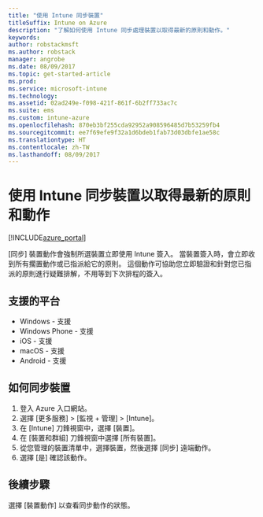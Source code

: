 ```yaml
---
title: "使用 Intune 同步裝置"
titleSuffix: Intune on Azure
description: "了解如何使用 Intune 同步處理裝置以取得最新的原則和動作。"
keywords: 
author: robstackmsft
ms.author: robstack
manager: angrobe
ms.date: 08/09/2017
ms.topic: get-started-article
ms.prod: 
ms.service: microsoft-intune
ms.technology: 
ms.assetid: 02ad249e-f098-421f-861f-6b2ff733ac7c
ms.suite: ems
ms.custom: intune-azure
ms.openlocfilehash: 870eb3bf255cda92952a908596485d7b53259fb4
ms.sourcegitcommit: ee7f69efe9f32a1d6bdeb1fab73d03dbfe1ae58c
ms.translationtype: HT
ms.contentlocale: zh-TW
ms.lasthandoff: 08/09/2017
---
```

# <a name="sync-devices-with-intune-to-get-the-latest-policies-and-actions"></a>使用 Intune 同步裝置以取得最新的原則和動作


[!INCLUDE[azure_portal](./includes/azure_portal.md)]

[同步] 裝置動作會強制所選裝置立即使用 Intune 簽入。 當裝置簽入時，會立即收到所有擱置動作或已指派給它的原則。  這個動作可協助您立即驗證和針對您已指派的原則進行疑難排解，不用等到下次排程的簽入。

## <a name="supported-platforms"></a>支援的平台

- Windows - 支援
- Windows Phone - 支援
- iOS - 支援
- macOS - 支援
- Android - 支援

## <a name="how-to-sync-a-device"></a>如何同步裝置

1. 登入 Azure 入口網站。
2. 選擇 [更多服務]  >  [監視 + 管理]  >  [Intune]。
3. 在 [Intune] 刀鋒視窗中，選擇 [裝置]。
4. 在 [裝置和群組] 刀鋒視窗中選擇 [所有裝置]。
5. 從您管理的裝置清單中，選擇裝置，然後選擇 [同步] 遠端動作。
7. 選擇 [是] 確認該動作。

## <a name="next-steps"></a>後續步驟

選擇 [裝置動作] 以查看同步動作的狀態。 
